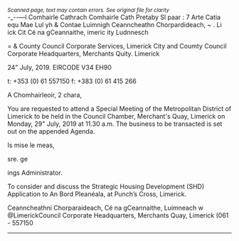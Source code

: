 *<small>Scanned page, text may contain errors. See original file for clarity</small>*  
-_--—l Comhairle Cathrach Comhairle Cath Pretaby Sl paar
: 7 Arte Catia equ Mae Lul yh
& Contae Luimnigh Ceanncheathn Chorpardideach,
~ . Li ick Cit Cé na gCeannaithe,
imeric ity Ludnnesch

= & County Council
Corporate Services,
Limerick City and Coumty Council
Corporate Headquarters,
Merchants Quity.
Limerick

24” July, 2019. EIRCODE V34 EH90

t: +353 (0) 61 557150
f: +383 (0) 61 415 266

A Chomhairleoir, 2 chara,

You are requested to attend a Special Meeting of the Metropolitan District of Limerick to be held
in the Council Chamber, Merchant's Quay, Limerick on Monday, 29" July, 2019 at 11.30 a.m. The
business to be transacted is set out on the appended Agenda.

Is mise le meas,

sre. ge

ings Administrator.

To consider and discuss the Strategic Housing Development (SHD) Application to An Bord Pleanéala,
at Punch’s Cross, Limerick.

Ceanncheathni Chorparaideach, Cé na gCeannaithe, Luimneach w @LimerickCouncil
Corporate Headquarters, Merchants Quay, Limerick (061 - 557150

---
